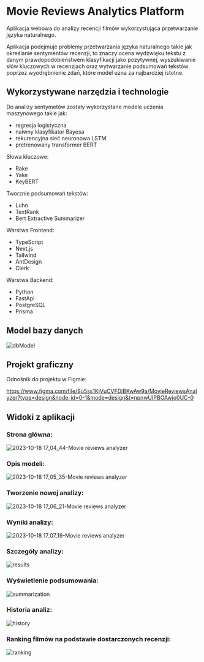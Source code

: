 # Movie Reviews Analytics Platform

Aplikacja webowa do analizy recencji filmów wykorzystująca przetwarzanie języka naturalnego.

Aplikacja podejmuje problemy przetwarzania języka naturalnego takie jak określanie sentymentów recenzji, to znaczy ocena wydźwięku tekstu z danym prawdopodobieństwem klasyfikacji jako pozytywnej, wyszukiwanie słów kluczowych w recenzjach oraz wytwarzanie podsumowań tekstów poprzez wyodrębnienie zdań, które model uzna za najbardziej istotne. 

## Wykorzystywane narzędzia i technologie

Do analizy sentymetów zostały wykorzystane modele uczenia maszynowego takie jak:
- regresja logistyczna
- naiwny klasyfikator Bayesa
- rekurencyjna sieć neuronowa LSTM
- pretrenowany transformer BERT

Słowa kluczowe:
- Rake
- Yake
- KeyBERT

Tworznie podsumowań tekstów:
- Luhn
- TextRank
- Bert Extractive Summarizer

Warstwa Frontend:
- TypeScript
- Next.js
- Tailwind
- AntDesign
- Clerk

Warstwa Backend:
- Python
- FastApi
- PostgreSQL
- Prisma

## Model bazy danych

![dbModel](https://github.com/WojK/MovieReviewsAnalyticsPlatform/assets/106305960/315e5345-8f56-44bf-919e-e727a5a80ac8)

## Projekt graficzny
Odnośnik do projektu w Figmie:

https://www.figma.com/file/Su5ss1KjVuCVFDjBKwAw9a/MovieReviewsAnalyzer?type=design&node-id=0-1&mode=design&t=npnwUIPBOAwjo0UC-0

## Widoki z aplikacji
### Strona główna:
![2023-10-18 17_04_44-Movie reviews analyzer](https://github.com/WojK/MovieReviewsAnalyticsPlatform/assets/106305960/32690150-8715-4bcc-8fac-11e283e75d30)


### Opis modeli:
![2023-10-18 17_05_35-Movie reviews analyzer](https://github.com/WojK/MovieReviewsAnalyticsPlatform/assets/106305960/d89702e8-24e6-4e99-b88f-fe7014573922)


### Tworzenie nowej analizy:
![2023-10-18 17_06_21-Movie reviews analyzer](https://github.com/WojK/MovieReviewsAnalyticsPlatform/assets/106305960/80f2824f-ad42-4830-8018-7359257d8204)


### Wyniki analizy:
![2023-10-18 17_07_19-Movie reviews analyzer](https://github.com/WojK/MovieReviewsAnalyticsPlatform/assets/106305960/82a75b57-40a1-42cc-a5ee-e390b0f0d800)


### Szczegóły analizy: 
![results](https://github.com/WojK/MovieReviewsAnalyticsPlatform/assets/106305960/5fb0165b-eaaa-41e0-a70e-890224454cd2)


### Wyświetlenie podsumowania:
![summarization](https://github.com/WojK/MovieReviewsAnalyticsPlatform/assets/106305960/231ecf66-5e9c-45e1-b502-345f55030193)


### Historia analiz:
![history](https://github.com/WojK/MovieReviewsAnalyticsPlatform/assets/106305960/10b30159-3a2e-4ef4-a3f9-6cbde476837e)


### Ranking filmów na podstawie dostarczonych recenzji:
![ranking](https://github.com/WojK/MovieReviewsAnalyticsPlatform/assets/106305960/95db6b27-d463-45e7-befc-51b75bceb57b)


